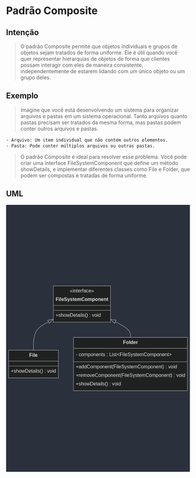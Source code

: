 # Padrão Composite

## Intenção

> O padrão Composite permite que objetos individuais e grupos de objetos sejam tratados de forma uniforme. Ele é útil quando você quer representar hierarquias de objetos de forma que clientes possam interagir com eles de maneira consistente, independentemente de estarem lidando com um único objeto ou um grupo deles.

## Exemplo

> Imagine que você está desenvolvendo um sistema para organizar arquivos e pastas em um sistema operacional. Tanto arquivos quanto pastas precisam ser tratados da mesma forma, mas pastas podem conter outros arquivos e pastas.

	- Arquivo: Um item individual que não contém outros elementos.
	- Pasta: Pode conter múltiplos arquivos ou outras pastas.

> O padrão Composite é ideal para resolver esse problema. Você pode criar uma interface FileSystemComponent que define um método showDetails, e implementar diferentes classes como File e Folder, que podem ser compostas e tratadas de forma uniforme.

## UML

![](./composite.png)
